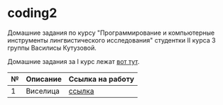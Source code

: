 # coding2
Домашние задания по курсу "Программирование и компьютерные инструменты лингвистического исследования" студентки II курса 3 группы Василисы Кутузовой.

Домашние задания за I курс лежат [вот тут](https://github.com/dotsanddashes/programming).

№|Описание|Ссылка на работу
---|---|---
1|Виселица|[ссылка](https://github.com/dotsanddashes/coding2/tree/master/hw1)
